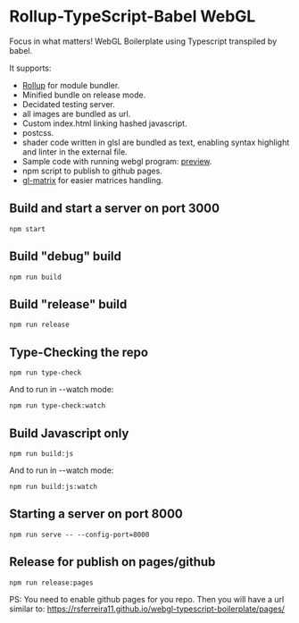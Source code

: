 # Rollup-TypeScript-Babel WebGL

Focus in what matters! WebGL Boilerplate using Typescript transpiled by babel.

It supports:
- [Rollup](https://rollupjs.org/guide/en/) for module bundler.
- Minified bundle on release mode.
- Decidated testing server.
- all images are bundled as url.
- Custom index.html linking hashed javascript.
- postcss.
- shader code written in glsl are bundled as text, enabling syntax highlight and linter in the external file.
- Sample code with running webgl program: [preview](https://rsferreira11.github.io/webgl-typescript-boilerplate/pages/).
- npm script to publish to github pages.
- [gl-matrix](http://glmatrix.net/) for easier matrices handling.

## Build and start a server on port 3000

```shell
npm start
```

## Build "debug" build

```shell
npm run build
```

## Build "release" build

```shell
npm run release
```

## Type-Checking the repo

```shell
npm run type-check
```

And to run in --watch mode:

```shell
npm run type-check:watch
```

## Build Javascript only

```shell
npm run build:js
```

And to run in --watch mode:

```shell
npm run build:js:watch
```

## Starting a server on port 8000

```shell
npm run serve -- --config-port=8000
```

## Release for publish on pages/github

```shell
npm run release:pages
```

PS: You need to enable github pages for you repo. Then you will have a url similar to:
https://rsferreira11.github.io/webgl-typescript-boilerplate/pages/
